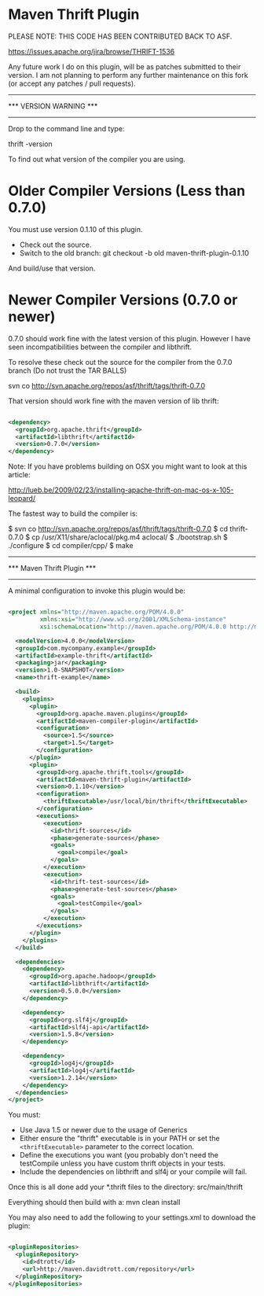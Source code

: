 # Maven Thrift Plugin

PLEASE NOTE: THIS CODE HAS BEEN CONTRIBUTED BACK TO ASF.

https://issues.apache.org/jira/browse/THRIFT-1536

Any future work I do on this plugin, will be as patches submitted to their version. I am not planning to perform any
further maintenance on this fork (or accept any patches / pull requests).

***********************
*** VERSION WARNING ***
***********************

Drop to the command line and type:

thrift -version

To find out what version of the compiler you are using.


Older Compiler Versions (Less than 0.7.0)
===
You must use version 0.1.10 of this plugin.

+ Check out the source.
+ Switch to the old branch: git checkout -b old maven-thrift-plugin-0.1.10

And build/use that version.



Newer Compiler Versions (0.7.0 or newer)
===
0.7.0 should work fine with the latest version of this plugin. However I have seen incompatibilities between the
compiler and libthrift.

To resolve these check out the source for the compiler from the 0.7.0 branch (Do not trust the TAR BALLS)

svn co http://svn.apache.org/repos/asf/thrift/tags/thrift-0.7.0

That version should work fine with the maven version of lib thrift:

```xml

<dependency>
  <groupId>org.apache.thrift</groupId>
  <artifactId>libthrift</artifactId>
  <version>0.7.0</version>
</dependency>
```

Note: If you have problems building on OSX you might want to look at this article:

http://lueb.be/2009/02/23/installing-apache-thrift-on-mac-os-x-105-leopard/

The fastest way to build the compiler is:

$ svn co http://svn.apache.org/repos/asf/thrift/tags/thrift-0.7.0
$ cd thrift-0.7.0 $ cp /usr/X11/share/aclocal/pkg.m4 aclocal/ $ ./bootstrap.sh $ ./configure $ cd compiler/cpp/ $ make



***************************
*** Maven Thrift Plugin ***
***************************

A minimal configuration to invoke this plugin would be:

```xml

<project xmlns="http://maven.apache.org/POM/4.0.0"
         xmlns:xsi="http://www.w3.org/2001/XMLSchema-instance"
         xsi:schemaLocation="http://maven.apache.org/POM/4.0.0 http://maven.apache.org/maven-v4_0_0.xsd">

  <modelVersion>4.0.0</modelVersion>
  <groupId>com.mycompany.example</groupId>
  <artifactId>example-thrift</artifactId>
  <packaging>jar</packaging>
  <version>1.0-SNAPSHOT</version>
  <name>thrift-example</name>

  <build>
    <plugins>
      <plugin>
        <groupId>org.apache.maven.plugins</groupId>
        <artifactId>maven-compiler-plugin</artifactId>
        <configuration>
          <source>1.5</source>
          <target>1.5</target>
        </configuration>
      </plugin>
      <plugin>
        <groupId>org.apache.thrift.tools</groupId>
        <artifactId>maven-thrift-plugin</artifactId>
        <version>0.1.10</version>
        <configuration>
          <thriftExecutable>/usr/local/bin/thrift</thriftExecutable>
        </configuration>
        <executions>
          <execution>
            <id>thrift-sources</id>
            <phase>generate-sources</phase>
            <goals>
              <goal>compile</goal>
            </goals>
          </execution>
          <execution>
            <id>thrift-test-sources</id>
            <phase>generate-test-sources</phase>
            <goals>
              <goal>testCompile</goal>
            </goals>
          </execution>
        </executions>
      </plugin>
    </plugins>
  </build>

  <dependencies>
    <dependency>
      <groupId>org.apache.hadoop</groupId>
      <artifactId>libthrift</artifactId>
      <version>0.5.0.0</version>
    </dependency>

    <dependency>
      <groupId>org.slf4j</groupId>
      <artifactId>slf4j-api</artifactId>
      <version>1.5.8</version>
    </dependency>

    <dependency>
      <groupId>log4j</groupId>
      <artifactId>log4j</artifactId>
      <version>1.2.14</version>
    </dependency>
  </dependencies>
</project>
```

You must:

+ Use Java 1.5 or newer due to the usage of Generics
+ Either ensure the "thrift" executable is in your PATH or set the
  `<thriftExecutable>` parameter to the correct location.
+ Define the executions you want (you probably don't need the testCompile unless you have custom thrift objects in your
  tests.
+ Include the dependencies on libthrift and slf4j or your compile will fail.

Once this is all done add your *.thrift files to the directory: src/main/thrift

Everything should then build with a: mvn clean install

You may also need to add the following to your settings.xml to download the plugin:

```xml

<pluginRepositories>
  <pluginRepository>
    <id>dtrott</id>
    <url>http://maven.davidtrott.com/repository</url>
  </pluginRepository>
</pluginRepositories>
```
